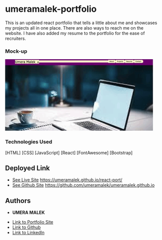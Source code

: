 # umeramalek-portfolio
This is an updated react portfolio that tells a little about me and showcases my projects all in one place. There are also ways to reach me on the website. I have also added my resume to the portfolio for the ease of recruiters. 

### Mock-up

![](src/images/react-port.gif)



### Technologies Used
[HTML]
[CSS]
[JavaScript]
[React]
[FontAwesome]
[Bootstrap]


## Deployed Link

* [See Live Site](#)  https://umeramalek.github.io/react-port/
* [See Github Site](#) https://github.com/umeramalek/umeramalek.github.io 


## Authors

* **UMERA MALEK** 
- [Link to Portfolio Site](https://umeramalek.github.io/)
- [Link to Github](https://github.com/umeramalek)
- [Link to LinkedIn](www.linkedin.com/in/umeramalek)

